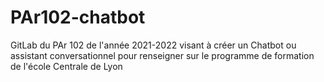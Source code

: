 # PAr102-chatbot

GitLab du PAr 102 de l'année 2021-2022 visant à créer un Chatbot ou assistant conversationnel pour renseigner sur le programme de formation de l'école Centrale de Lyon